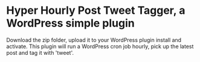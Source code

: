 # Hyper Hourly Post Tweet Tagger, a WordPress simple plugin

Download the zip folder, upload it to your WordPress plugin install and activate.
This plugin will run a WordPress cron job hourly, pick up the latest post and tag it with 'tweet'.
